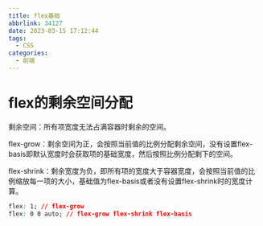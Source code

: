 ```yaml
---
title: flex基础
abbrlink: 34127
date: 2023-03-15 17:12:44
tags:
  - CSS
categories:
  - 前端
---
```



# flex的剩余空间分配

剩余空间：所有项宽度无法占满容器时剩余的空间。

flex-grow：剩余空间为正，会按照当前值的比例分配剩余空间，没有设置flex-basis即默认宽度时会获取项的基础宽度，然后按照比例分配剩下的空间。

flex-shrink：剩余宽度为负，即所有项的宽度大于容器宽度，会按照当前值的比例缩放每一项的大小，基础值为flex-basis或者没有设置flex-shrink时的宽度计算。

```css
flex: 1; // flex-grow
flex: 0 0 auto; // flex-grow flex-shrink flex-basis